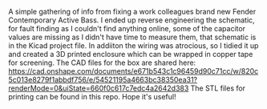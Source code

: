A simple gathering of info from fixing a work colleagues brand new Fender Contemporary Active Bass.
I ended up reverse engineering the schematic, for fault finding as I couldn't find anything online, some of the capacitor values are missing as I didn't have time to measure them, that schematic is in the Kicad project file.
In addiiton the wiring was atrocious, so I tidied it up and created a 3D printed enclosure which can be wrapped in copper tape for screening.
The CAD files for the box are shared here: https://cad.onshape.com/documents/e671b543c1c96459d90c71cc/w/820c5c013e8279f1abbdf756/e/54521195a4663bc38350ea31?renderMode=0&uiState=660f0c617c7edc4a2642d383
The STL files for printing can be found in this repo.
Hope it's useful!
